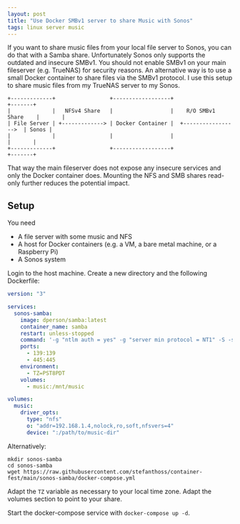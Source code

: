 ```yaml
---
layout: post
title: "Use Docker SMBv1 server to share Music with Sonos"
tags: linux server music
---
```


If you want to share music files from your local file server to Sonos, you can do that with a Samba share. Unfortunately Sonos only supports the outdated and insecure SMBv1. You should not enable SMBv1 on your main fileserver (e.g. TrueNAS) for security reasons. An alternative way is to use a small Docker container to share files via the SMBv1 protocol. I use this setup to share music files from my TrueNAS server to my Sonos.

```text
+-------------+                 +------------------+                       +-------+
|             |   NFSv4 Share   |                  |    R/O SMBv1 Share    |       |
| File Server | +-------------> | Docker Container |  +----------------->  | Sonos |
|             |                 |                  |                       |       |
+-------------+                 +------------------+                       +-------+
```

That way the main fileserver does not expose any insecure services and only the Docker container does. Mounting the NFS and SMB shares read-only further reduces the potential impact.

## Setup

You need

* A file server with some music and NFS
* A host for Docker containers (e.g. a VM, a bare metal machine, or a Raspberry Pi)
* A Sonos system

Login to the host machine. Create a new directory and the following Dockerfile:

```yaml
version: "3"

services:
  sonos-samba:
    image: dperson/samba:latest
    container_name: samba
    restart: unless-stopped
    command: '-g "ntlm auth = yes" -g "server min protocol = NT1" -S -s "Music;/mnt/music;yes;yes"'
    ports:
      - 139:139
      - 445:445
    environment:
      - TZ=PST8PDT
    volumes:
      - music:/mnt/music

volumes:
  music:
    driver_opts:
      type: "nfs"
      o: "addr=192.168.1.4,nolock,ro,soft,nfsvers=4"
      device: ":/path/to/music-dir"
```

Alternatively:

```shell
mkdir sonos-samba
cd sonos-samba
wget https://raw.githubusercontent.com/stefanthoss/container-fest/main/sonos-samba/docker-compose.yml
```

Adapt the `TZ` variable as necessary to your local time zone. Adapt the volumes section to point to your share.

Start the docker-compose service with `docker-compose up -d`.
